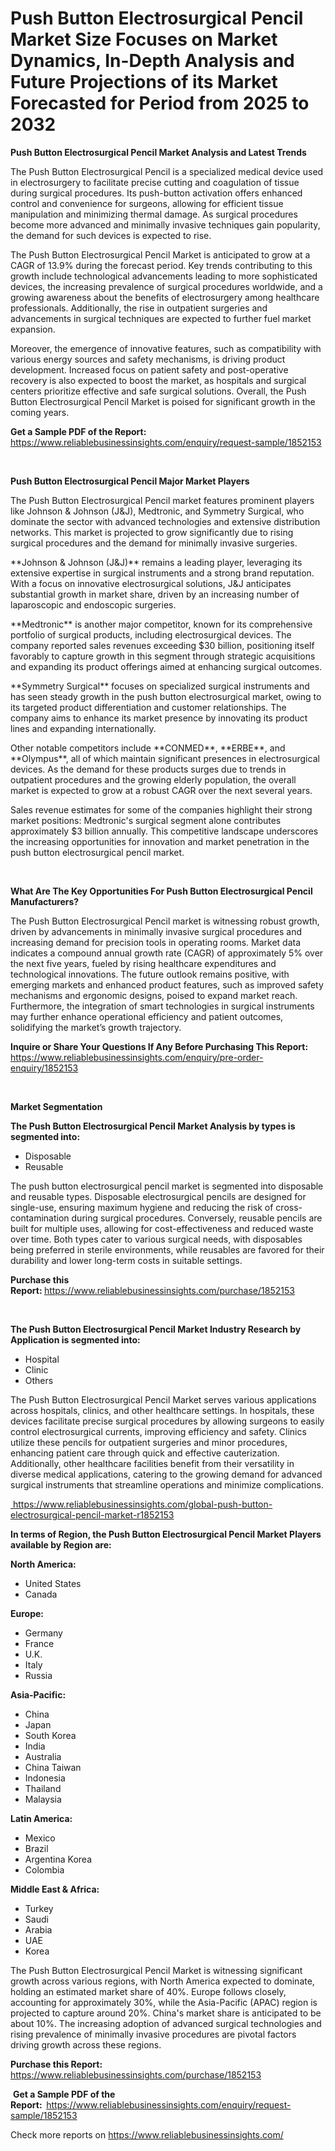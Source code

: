 <p><h1>Push Button Electrosurgical Pencil Market Size Focuses on Market Dynamics, In-Depth Analysis and Future Projections of its Market Forecasted for Period from 2025 to 2032</h1></p><p><strong>Push Button Electrosurgical Pencil Market Analysis and Latest Trends</strong></p>
<p><p>The Push Button Electrosurgical Pencil is a specialized medical device used in electrosurgery to facilitate precise cutting and coagulation of tissue during surgical procedures. Its push-button activation offers enhanced control and convenience for surgeons, allowing for efficient tissue manipulation and minimizing thermal damage. As surgical procedures become more advanced and minimally invasive techniques gain popularity, the demand for such devices is expected to rise.</p><p>The Push Button Electrosurgical Pencil Market is anticipated to grow at a CAGR of 13.9% during the forecast period. Key trends contributing to this growth include technological advancements leading to more sophisticated devices, the increasing prevalence of surgical procedures worldwide, and a growing awareness about the benefits of electrosurgery among healthcare professionals. Additionally, the rise in outpatient surgeries and advancements in surgical techniques are expected to further fuel market expansion. </p><p>Moreover, the emergence of innovative features, such as compatibility with various energy sources and safety mechanisms, is driving product development. Increased focus on patient safety and post-operative recovery is also expected to boost the market, as hospitals and surgical centers prioritize effective and safe surgical solutions. Overall, the Push Button Electrosurgical Pencil Market is poised for significant growth in the coming years.</p></p>
<p><strong>Get a Sample PDF of the Report:&nbsp;</strong> <a href="https://www.reliablebusinessinsights.com/enquiry/request-sample/1852153?utm_campaign=116&utm_medium=2&utm_source=Github&utm_content=ia&utm_term=07012025&utm_id=push-button-electrosurgical-pencil">https://www.reliablebusinessinsights.com/enquiry/request-sample/1852153</a></p>
<p>&nbsp;</p>
<p><strong>Push Button Electrosurgical Pencil Major Market Players</strong></p>
<p><p>The Push Button Electrosurgical Pencil market features prominent players like Johnson & Johnson (J&J), Medtronic, and Symmetry Surgical, who dominate the sector with advanced technologies and extensive distribution networks. This market is projected to grow significantly due to rising surgical procedures and the demand for minimally invasive surgeries.</p><p>**Johnson & Johnson (J&J)** remains a leading player, leveraging its extensive expertise in surgical instruments and a strong brand reputation. With a focus on innovative electrosurgical solutions, J&J anticipates substantial growth in market share, driven by an increasing number of laparoscopic and endoscopic surgeries.</p><p>**Medtronic** is another major competitor, known for its comprehensive portfolio of surgical products, including electrosurgical devices. The company reported sales revenues exceeding $30 billion, positioning itself favorably to capture growth in this segment through strategic acquisitions and expanding its product offerings aimed at enhancing surgical outcomes.</p><p>**Symmetry Surgical** focuses on specialized surgical instruments and has seen steady growth in the push button electrosurgical market, owing to its targeted product differentiation and customer relationships. The company aims to enhance its market presence by innovating its product lines and expanding internationally.</p><p>Other notable competitors include **CONMED**, **ERBE**, and **Olympus**, all of which maintain significant presences in electrosurgical devices. As the demand for these products surges due to trends in outpatient procedures and the growing elderly population, the overall market is expected to grow at a robust CAGR over the next several years.</p><p>Sales revenue estimates for some of the companies highlight their strong market positions: Medtronic's surgical segment alone contributes approximately $3 billion annually. This competitive landscape underscores the increasing opportunities for innovation and market penetration in the push button electrosurgical pencil market.</p></p>
<p>&nbsp;</p>
<p><strong>What Are The Key Opportunities For Push Button Electrosurgical Pencil Manufacturers?</strong></p>
<p><p>The Push Button Electrosurgical Pencil market is witnessing robust growth, driven by advancements in minimally invasive surgical procedures and increasing demand for precision tools in operating rooms. Market data indicates a compound annual growth rate (CAGR) of approximately 5% over the next five years, fueled by rising healthcare expenditures and technological innovations. The future outlook remains positive, with emerging markets and enhanced product features, such as improved safety mechanisms and ergonomic designs, poised to expand market reach. Furthermore, the integration of smart technologies in surgical instruments may further enhance operational efficiency and patient outcomes, solidifying the market’s growth trajectory.</p></p>
<p><strong>Inquire or Share Your Questions If Any Before Purchasing This Report:</strong> <a href="https://www.reliablebusinessinsights.com/enquiry/pre-order-enquiry/1852153?utm_campaign=116&utm_medium=2&utm_source=Github&utm_content=ia&utm_term=07012025&utm_id=push-button-electrosurgical-pencil">https://www.reliablebusinessinsights.com/enquiry/pre-order-enquiry/1852153</a></p>
<p>&nbsp;</p>
<p><strong>Market Segmentation</strong></p>
<p><strong>The Push Button Electrosurgical Pencil Market Analysis by types is segmented into:</strong></p>
<p><ul><li>Disposable</li><li>Reusable</li></ul></p>
<p><p>The push button electrosurgical pencil market is segmented into disposable and reusable types. Disposable electrosurgical pencils are designed for single-use, ensuring maximum hygiene and reducing the risk of cross-contamination during surgical procedures. Conversely, reusable pencils are built for multiple uses, allowing for cost-effectiveness and reduced waste over time. Both types cater to various surgical needs, with disposables being preferred in sterile environments, while reusables are favored for their durability and lower long-term costs in suitable settings.</p></p>
<p><strong>Purchase this Report:&nbsp;</strong><a href="https://www.reliablebusinessinsights.com/purchase/1852153?utm_campaign=116&utm_medium=2&utm_source=Github&utm_content=ia&utm_term=07012025&utm_id=push-button-electrosurgical-pencil">https://www.reliablebusinessinsights.com/purchase/1852153</a></p>
<p>&nbsp;</p>
<p><strong>The Push Button Electrosurgical Pencil Market Industry Research by Application is segmented into:</strong></p>
<p><ul><li>Hospital</li><li>Clinic</li><li>Others</li></ul></p>
<p><p>The Push Button Electrosurgical Pencil Market serves various applications across hospitals, clinics, and other healthcare settings. In hospitals, these devices facilitate precise surgical procedures by allowing surgeons to easily control electrosurgical currents, improving efficiency and safety. Clinics utilize these pencils for outpatient surgeries and minor procedures, enhancing patient care through quick and effective cauterization. Additionally, other healthcare facilities benefit from their versatility in diverse medical applications, catering to the growing demand for advanced surgical instruments that streamline operations and minimize complications.</p></p>
<p><a href="https://www.reliablebusinessinsights.com/global-push-button-electrosurgical-pencil-market-r1852153?utm_campaign=116&utm_medium=2&utm_source=Github&utm_content=ia&utm_term=07012025&utm_id=push-button-electrosurgical-pencil">&nbsp;https://www.reliablebusinessinsights.com/global-push-button-electrosurgical-pencil-market-r1852153</a></p>
<p><strong>In terms of Region, the Push Button Electrosurgical Pencil Market Players available by Region are:</strong></p>
<p>
    <p> <strong> North America: </strong>
        <ul>
            <li>United States</li>
            <li>Canada</li>
        </ul>
        </p> 
    <p> <strong> Europe: </strong>
        <ul>
            <li>Germany</li>
            <li>France</li>
            <li>U.K.</li>
            <li>Italy</li>
            <li>Russia</li>
        </ul>
        </p> 
    <p> <strong> Asia-Pacific: </strong>
        <ul>
            <li>China</li>
            <li>Japan</li>
            <li>South Korea</li>
            <li>India</li>
            <li>Australia</li>
            <li>China Taiwan</li>
            <li>Indonesia</li>
            <li>Thailand</li>
            <li>Malaysia</li>
        </ul>
        </p> 
    <p> <strong> Latin America: </strong>
        <ul>
            <li>Mexico</li>
            <li>Brazil</li>
            <li>Argentina Korea</li>
            <li>Colombia</li>
        </ul>
        </p> 
    <p> <strong> Middle East & Africa: </strong>
        <ul>
            <li>Turkey</li>
            <li>Saudi</li>
            <li>Arabia</li>
            <li>UAE</li>
            <li>Korea</li>
        </ul>
    </p>
    </p>
<p><p>The Push Button Electrosurgical Pencil Market is witnessing significant growth across various regions, with North America expected to dominate, holding an estimated market share of 40%. Europe follows closely, accounting for approximately 30%, while the Asia-Pacific (APAC) region is projected to capture around 20%. China's market share is anticipated to be about 10%. The increasing adoption of advanced surgical technologies and rising prevalence of minimally invasive procedures are pivotal factors driving growth across these regions.</p></p>
<p><strong>Purchase this Report: </strong><a href="https://www.reliablebusinessinsights.com/purchase/1852153?utm_campaign=116&utm_medium=2&utm_source=Github&utm_content=ia&utm_term=07012025&utm_id=push-button-electrosurgical-pencil">https://www.reliablebusinessinsights.com/purchase/1852153</a></p>
<p>&nbsp;<strong>Get a Sample PDF of the Report:&nbsp;&nbsp;</strong><a href="https://www.reliablebusinessinsights.com/enquiry/request-sample/1852153?utm_campaign=116&utm_medium=2&utm_source=Github&utm_content=ia&utm_term=07012025&utm_id=push-button-electrosurgical-pencil">https://www.reliablebusinessinsights.com/enquiry/request-sample/1852153</a></p>
<p><strong></strong></p>
<p>Check more reports on <a href="https://www.reliablebusinessinsights.com/?utm_campaign=116&utm_medium=2&utm_source=Github&utm_content=ia&utm_term=07012025&utm_id=push-button-electrosurgical-pencil">https://www.reliablebusinessinsights.com/</a></p>